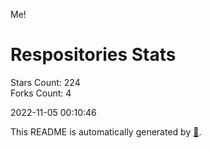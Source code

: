 Me!

# Respositories Stats
Stars Count: 224  
Forks Count: 4

2022-11-05 00:10:46  

This README is automatically generated by [🐰](https://github.com/rnitta/rnitta).
